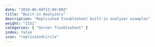 ```yaml
---
date: "2019-06-04T12:00:00Z"
title: "Built-in Analyzers"
description: "Replicated Troubleshoot built-in analyzer examples"
weight: "2151"
categories: [ "Server Troubleshoot" ]
index: false
icon: "replicatedCircle"
---
```


